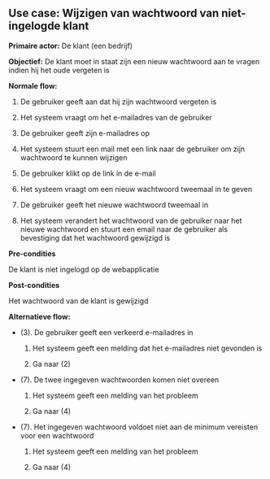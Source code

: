 Use case: Wijzigen van wachtwoord van niet-ingelogde klant
----------------------------------------------------------

**Primaire actor:** De klant (een bedrijf)

**Objectief:** De klant moet in staat zijn een nieuw wachtwoord aan te vragen
indien hij het oude vergeten is

**Normale flow:**

1.  De gebruiker geeft aan dat hij zijn wachtwoord vergeten is

2.  Het systeem vraagt om het e-mailadres van de gebruiker

3.  De gebruiker geeft zijn e-mailadres op

4.  Het systeem stuurt een mail met een link naar de gebruiker om zijn wachtwoord te kunnen
    wijzigen

5.  De gebruiker klikt op de link in de e-mail

6.  Het systeem vraagt om een nieuw wachtwoord tweemaal in te geven

7.  De gebruiker geeft het nieuwe wachtwoord tweemaal in

8.  Het systeem verandert het wachtwoord van de gebruiker naar het nieuwe
    wachtwoord en stuurt een email naar de gebruiker als bevestiging dat het
    wachtwoord gewijzigd is

**Pre-condities**

De klant is niet ingelogd op de webapplicatie

**Post-condities**

Het wachtwoord van de klant is gewijzigd

**Alternatieve flow:**

-   (3). De gebruiker geeft een verkeerd e-mailadres in

    1.  Het systeem geeft een melding dat het e-mailadres niet gevonden is

    2.  Ga naar (2)

-   (7). De twee ingegeven wachtwoorden komen niet overeen

    1.  Het systeem geeft een melding van het probleem

    2.  Ga naar (4)

-   (7). Het ingegeven wachtwoord voldoet niet aan de minimum vereisten voor een
    wachtwoord

    1.  Het systeem geeft een melding van het probleem

    2.  Ga naar (4)
